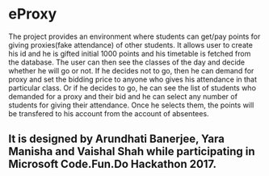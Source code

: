 # eProxy
The project provides an environment where students can get/pay points for giving proxies(fake attendance) of other students.
It allows user to create his id and he is gifted initial 1000 points and his timetable is fetched from the database.
The user can then see the classes of the day and decide whether he will go or not.
If he decides not to go, then he can demand for proxy and set the bidding price to anyone who gives his attendance in that particular class.
Or if he decides to go, he can see the list of students who demanded for a proxy and their bid and he can select any number of students for giving their attendance. Once he selects them, the points will be transfered to his account from the account of absentees.

## It is designed by Arundhati Banerjee, Yara Manisha and Vaishal Shah while participating in Microsoft Code.Fun.Do Hackathon 2017.
